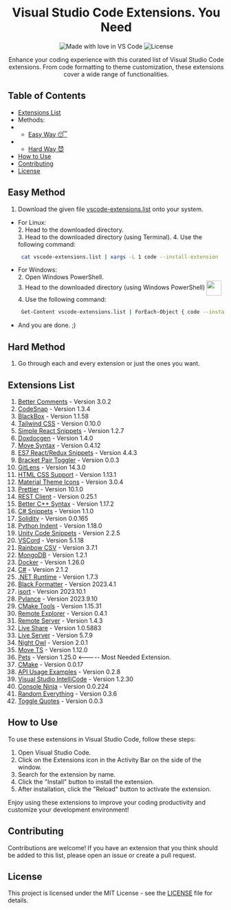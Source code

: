 <h1 align="center">Visual Studio Code Extensions. You Need</h1>
<p align="center">
  <img src="https://img.shields.io/badge/Made%20with-%E2%9D%A4%EF%B8%8F%20in%20VS%20Code-blue.svg" alt="Made with love in VS Code">
  <img src="https://img.shields.io/github/license/Rahul-Sahani04/Must_Need_VS_Code_Extensions" alt="License">
</p>

<p align="center">
  Enhance your coding experience with this curated list of Visual Studio Code extensions. From code formatting to theme customization, these extensions cover a wide range of functionalities.
</p>

## Table of Contents
- [Extensions List](#extensions-list)
- Methods:
- - [Easy Way 😴](#easy-method)
- - [Hard Way 😈](#hard-method)
- [How to Use](#how-to-use)
- [Contributing](#contributing)
- [License](#license)


## Easy Method 
1. Download the given file [vscode-extensions.list](https://github.com/Rahul-Sahani04/Must_Need_VS_Code_Extensions/blob/main/vscode-extensions.list) onto your system.
- For Linux:<br>
  2. Head to the downloaded directory.<br>
  3. Head to the downloaded directory (using Terminal).
  4. Use the following command:<br>
   ```bash
    cat vscode-extensions.list | xargs -L 1 code --install-extension
   ```

- For Windows:<br>
  2. Open Windows PowerShell.<br>
  3. Head to the downloaded directory (using Windows PowerShell) <img src="https://skillforge.com/wp-content/uploads/2022/06/powershell.png" width="35px" align="center"/><br>
  4. Use the following command:<br>
   ```bash
    Get-Content vscode-extensions.list | ForEach-Object { code --install-extension $_ }
   ```
   
- And you are done. ;)

## Hard Method
1. Go through each and every extension or just the ones you want.

## Extensions List

1. [Better Comments](https://marketplace.visualstudio.com/items?itemName=aaron-bond.better-comments) - Version 3.0.2
2. [CodeSnap](https://marketplace.visualstudio.com/items?itemName=adpyke.codesnap) - Version 1.3.4
3. [BlackBox](https://marketplace.visualstudio.com/items?itemName=blackboxapp.blackbox) - Version 1.1.58
4. [Tailwind CSS](https://marketplace.visualstudio.com/items?itemName=bradlc.vscode-tailwindcss) - Version 0.10.0
5. [Simple React Snippets](https://marketplace.visualstudio.com/items?itemName=burkeholland.simple-react-snippets) - Version 1.2.7
6. [Doxdocgen](https://marketplace.visualstudio.com/items?itemName=cschlosser.doxdocgen) - Version 1.4.0
7. [Move Syntax](https://marketplace.visualstudio.com/items?itemName=damirka.move-syntax) - Version 0.4.12
8. [ES7 React/Redux Snippets](https://marketplace.visualstudio.com/items?itemName=dsznajder.es7-react-js-snippets) - Version 4.4.3
9. [Bracket Pair Toggler](https://marketplace.visualstudio.com/items?itemName=dzhavat.bracket-pair-toggler) - Version 0.0.3
10. [GitLens](https://marketplace.visualstudio.com/items?itemName=eamodio.gitlens) - Version 14.3.0
11. [HTML CSS Support](https://marketplace.visualstudio.com/items?itemName=ecmel.vscode-html-css) - Version 1.13.1
12. [Material Theme Icons](https://marketplace.visualstudio.com/items?itemName=equinusocio.vsc-material-theme-icons) - Version 3.0.4
13. [Prettier](https://marketplace.visualstudio.com/items?itemName=esbenp.prettier-vscode) - Version 10.1.0
14. [REST Client](https://marketplace.visualstudio.com/items?itemName=humao.rest-client) - Version 0.25.1
15. [Better C++ Syntax](https://marketplace.visualstudio.com/items?itemName=jeff-hykin.better-cpp-syntax) - Version 1.17.2
16. [C# Snippets](https://marketplace.visualstudio.com/items?itemName=jorgeserrano.vscode-csharp-snippets) - Version 1.1.0
17. [Solidity](https://marketplace.visualstudio.com/items?itemName=juanblanco.solidity) - Version 0.0.165
18. [Python Indent](https://marketplace.visualstudio.com/items?itemName=kevinrose.vsc-python-indent) - Version 1.18.0
19. [Unity Code Snippets](https://marketplace.visualstudio.com/items?itemName=kleber-swf.unity-code-snippets) - Version 2.2.5
20. [VSCord](https://marketplace.visualstudio.com/items?itemName=leonardssh.vscord) - Version 5.1.18
21. [Rainbow CSV](https://marketplace.visualstudio.com/items?itemName=mechatroner.rainbow-csv) - Version 3.7.1
22. [MongoDB](https://marketplace.visualstudio.com/items?itemName=mongodb.mongodb-vscode) - Version 1.2.1
23. [Docker](https://marketplace.visualstudio.com/items?itemName=ms-azuretools.vscode-docker) - Version 1.26.0
24. [C#](https://marketplace.visualstudio.com/items?itemName=ms-dotnettools.csharp) - Version 2.1.2
25. [.NET Runtime](https://marketplace.visualstudio.com/items?itemName=ms-dotnettools.vscode-dotnet-runtime) - Version 1.7.3
26. [Black Formatter](https://marketplace.visualstudio.com/items?itemName=ms-python.black-formatter) - Version 2023.4.1
27. [isort](https://marketplace.visualstudio.com/items?itemName=ms-python.isort) - Version 2023.10.1
28. [Pylance](https://marketplace.visualstudio.com/items?itemName=ms-python.vscode-pylance) - Version 2023.9.10
29. [CMake Tools](https://marketplace.visualstudio.com/items?itemName=ms-vscode.cmake-tools) - Version 1.15.31
30. [Remote Explorer](https://marketplace.visualstudio.com/items?itemName=ms-vscode.remote-explorer) - Version 0.4.1
31. [Remote Server](https://marketplace.visualstudio.com/items?itemName=ms-vscode.remote-server) - Version 1.4.3
32. [Live Share](https://marketplace.visualstudio.com/items?itemName=ms-vsliveshare.vsliveshare) - Version 1.0.5883
33. [Live Server](https://marketplace.visualstudio.com/items?itemName=ritwickdey.liveserver) - Version 5.7.9
34. [Night Owl](https://marketplace.visualstudio.com/items?itemName=sdras.night-owl) - Version 2.0.1
35. [Move TS](https://marketplace.visualstudio.com/items?itemName=stringham.move-ts) - Version 1.12.0
36. [Pets](https://marketplace.visualstudio.com/items?itemName=tonybaloney.vscode-pets) - Version 1.25.0 <----- Most Needed Extension.
37. [CMake](https://marketplace.visualstudio.com/items?itemName=twxs.cmake) - Version 0.0.17
38. [API Usage Examples](https://marketplace.visualstudio.com/items?itemName=visualstudioexptteam.intellicode-api-usage-examples) - Version 0.2.8
39. [Visual Studio IntelliCode](https://marketplace.visualstudio.com/items?itemName=visualstudioexptteam.vscodeintellicode) - Version 1.2.30
40. [Console Ninja](https://marketplace.visualstudio.com/items?itemName=wallabyjs.console-ninja) - Version 0.0.224
41. [Random Everything](https://marketplace.visualstudio.com/items?itemName=helixquar.randomeverything) - Version 0.3.6
42. [Toggle Quotes](https://marketplace.visualstudio.com/items?itemName=BriteSnow.vscode-toggle-quotes) - Version 0.0.3

## How to Use

To use these extensions in Visual Studio Code, follow these steps:

1. Open Visual Studio Code.
2. Click on the Extensions icon in the Activity Bar on the side of the window.
3. Search for the extension by name.
4. Click the "Install" button to install the extension.
5. After installation, click the "Reload" button to activate the extension.

Enjoy using these extensions to improve your coding productivity and customize your development environment!

## Contributing

Contributions are welcome! If you have an extension that you think should be added to this list, please open an issue or create a pull request.

## License

This project is licensed under the MIT License - see the [LICENSE](LICENSE) file for details.
